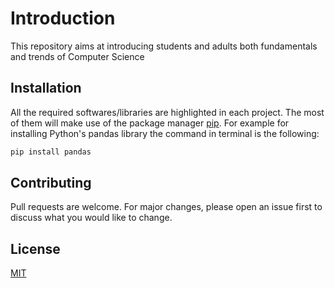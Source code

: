 # Introduction

This repository aims at introducing students and adults both fundamentals and trends of Computer Science

## Installation

All the required softwares/libraries are highlighted in each project. The most of them will make use of the package manager [pip](https://pip.pypa.io/en/stable/). For example for installing Python's pandas library the command in terminal is the following: 

```bash
pip install pandas
```

## Contributing
Pull requests are welcome. For major changes, please open an issue first to discuss what you would like to change.


## License
[MIT](https://choosealicense.com/licenses/mit/)
